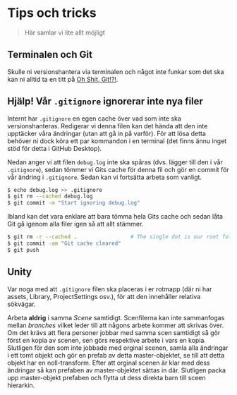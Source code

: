 # Tips och tricks

> Här samlar vi lite allt möjligt

## Terminalen och Git

Skulle ni versionshantera via terminalen och något inte funkar som det ska kan
ni alltid ta en titt på [Oh Shit, Git!?!](https://ohshitgit.com/).

## Hjälp! Vår `.gitignore` ignorerar inte nya filer

Internt har `.gitignore` en egen cache över vad som inte ska versionshanteras.
Redigerar vi denna filen kan det hända att den inte upptäcker våra ändringar
(utan att gå in på varför). För att lösa detta behöver ni dock köra ett par
kommandon i en terminal (det finns ännu inget stöd för detta i GitHub Desktop).

Nedan anger vi att filen `debug.log` inte ska spåras (dvs. lägger till den i vår
`.gitignore`), sedan tömmer vi Gits cache för denna fil och gör en commit för
vår ändring i `.gitignore`. Sedan kan vi fortsätta arbeta som vanligt.

```bash
$ echo debug.log >> .gitignore  
$ git rm --cached debug.log
$ git commit -m "Start ignoring debug.log"
```

Ibland kan det vara enklare att bara tömma hela Gits cache och sedan låta Git gå
igenom alla filer igen så att allt stämmer.

```bash
$ git rm -r --cached .                 # The single dot is our root folder
$ git commit -am "Git cache cleared"
$ git push
```

## Unity

Var noga med att `.gitignore` filen ska placeras i er rotmapp (där ni har
assets, Library, ProjectSettings osv.), för att den innehåller relativa
sökvägar.

Arbeta **aldrig** i samma *Scene* samtidigt. Scenfilerna kan inte sammanfogas
mellan *branches* vilket leder till att någons arbete kommer att skrivas över.
Om det krävs att flera personer jobbar med samma scen samtidigt så gör först en
kopia av scenen, sen görs respektive arbete i vars en kopia.  Slutligen för den
som inte jobbade med orginal scenen, samla alla ändringar i ett tomt objekt och
gör en prefab av detta master-objektet, se till att detta objekt har en
noll-transform. Efter att orginal scenen är klar med dess ändringar så kan
prefaben av master-objektet sättas in där. Slutligen packa upp master-objekt
prefaben och flytta ut dess direkta barn till sceen hierarkin.